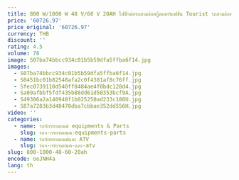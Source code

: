 ```yaml
---
title: 800 W/1000 W 48 V/60 V 20AH ไฟฟ้าต่อรถสามล้อสกู๊ตเตอร์แฟชั่น Tourist รถสามล้อพร้อมแบตเตอรี่ตะกั่วกรดผู้ใหญ่ Cargo Usecustom
price: '60726.97'
price_original: '60726.97'
currency: THB
discount: ''
rating: 4.5
volume: 78
image: S07ba74bbcc934c01b5b59dfa5ffba6f14.jpg
images:
  - S07ba74bbcc934c01b5b59dfa5ffba6f14.jpg
  - S0451bc01b82548afa2c0f4381af8c76ff.jpg
  - Sfec0739110d540ff8484ae4f0bdc128d4.jpg
  - Sa09afbbf5fdf435b88dd61d50353bcf9A.jpg
  - S49306a2a140948f1b025250ad233c180U.jpg
  - S87a7283b3d48478dba7cbbae352dd556H.jpg
video: ''
categories:
  - name: รถจักรยานยนต์ equipments & Parts
    slug: รถจ-กรยานยนต-equipments-parts
  - name: รถจักรยานยนต์และ ATV
    slug: รถจ-กรยานยนต-และ-atv
slug: 800-1000-48-60-20ah
encode: ooJNH4a
lang: th
---
```

  